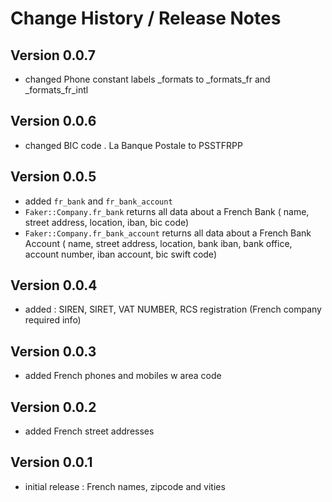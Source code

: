 # Change History / Release Notes

## Version 0.0.7
* changed Phone constant labels   _formats to _formats_fr and _formats_fr_intl


## Version 0.0.6
* changed BIC code . La Banque Postale to PSSTFRPP

## Version 0.0.5
* added `fr_bank` and `fr_bank_account` 
* `Faker::Company.fr_bank` returns all data about a French Bank ( name, street address, location, iban, bic code)
* `Faker::Company.fr_bank_account` returns all data about a French Bank Account ( name, street address, location, bank iban, bank office,  account number, iban account, bic swift code)

## Version 0.0.4
* added  :  SIREN, SIRET, VAT NUMBER, RCS registration (French company required info)

## Version 0.0.3
* added  French phones and mobiles w area code

## Version 0.0.2
* added  French street addresses

## Version 0.0.1
* initial release  : French names, zipcode and vities
